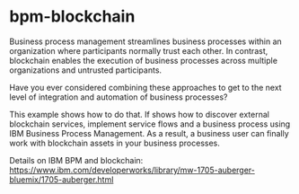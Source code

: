 # bpm-blockchain

Business process management streamlines business processes within an organization where participants normally trust each other. In contrast, blockchain enables the execution of business processes across multiple organizations and untrusted participants.

Have you ever considered combining these approaches to get to the next level of integration and automation of business processes?  

This example shows how to do that.  If shows how to discover external blockchain services, implement service flows and a business process using IBM Business Process Management. As a result, a business user can finally work with blockchain assets in your business processes.

Details on IBM BPM and blockchain:
https://www.ibm.com/developerworks/library/mw-1705-auberger-bluemix/1705-auberger.html

